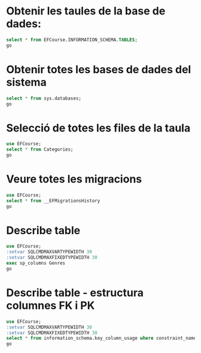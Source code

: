 # Obtenir les taules de la base de dades:
```sql
select * from EFCourse.INFORMATION_SCHEMA.TABLES;
go
```
# Obtenir totes les bases de dades del sistema
```sql
select * from sys.databases;
go
```
# Selecció de totes les files de la taula
```sql
use EFCourse;
select * from Categories;
go
```
# Veure totes les migracions
```sql
use EFCourse;
select * from __EFMigrationsHistory
go
```
# Describe table
```sql
use EFCourse;
:setvar SQLCMDMAXVARTYPEWIDTH 30
:setvar SQLCMDMAXFIXEDTYPEWIDTH 30
exec sp_columns Genres
go
```

# Describe table - estructura columnes FK i PK
```sql
use EFCourse;
:setvar SQLCMDMAXVARTYPEWIDTH 30
:setvar SQLCMDMAXFIXEDTYPEWIDTH 30
select * from information_schema.key_column_usage where constraint_name like 'FK_%'
go
```
